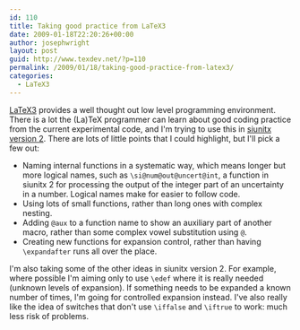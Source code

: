 ```yaml
---
id: 110
title: Taking good practice from LaTeX3
date: 2009-01-18T22:20:26+00:00
author: josephwright
layout: post
guid: http://www.texdev.net/?p=110
permalink: /2009/01/18/taking-good-practice-from-latex3/
categories:
  - LaTeX3
---
```

<a title="LaTeX3 Homepage" href="http://www.latex-project.org/latex3.html">LaTeX3</a> provides a well thought out low level programming environment. There is a lot the (La)TeX programmer can learn about good coding practice from the current experimental code, and I'm trying to use this in <a title="siunitx version 2" href="http://github.com/josephwright/siunitx">siunitx version 2</a>. There are lots of little points that I could highlight, but I'll pick a few out:

<ul>
    <li>Naming internal functions in a systematic way, which means longer but more logical names, such as <code>\si@num@out@uncert@int</code>, a function in siunitx 2 for processing the output of the integer part of an uncertainty in a number. Logical names make for easier to follow code.</li>
    <li>Using lots of small functions, rather than long ones with complex nesting.</li>
    <li>Adding <code>@aux</code> to a function name to show an auxiliary part of another macro, rather than some complex vowel substitution using <code>@</code>.</li>
    <li>Creating new functions for expansion control, rather than having <code>\expandafter</code> runs all over the place.</li>
</ul>

I'm also taking some of the other ideas in siunitx version 2. For example, where possible I'm aiming only to use <code>\edef</code> where it is really needed (unknown levels of expansion). If something needs to be expanded a known number of times, I'm going for controlled expansion instead. I've also really like the idea of switches that don't use <code>\iffalse</code> and <code>\iftrue</code> to work: much less risk of problems.
